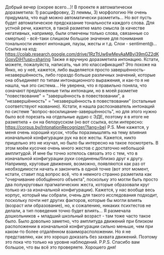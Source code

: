Добрый вечер (скорее всего...)!
В проекте я автоматически доразметила: 1) расшифровку, 2) леммы, 3) морфологию
Не очень придумала, что ещё можно автоматически разметить...
Но вот пусть будет автоматическое предсказание тональности каждого слова. Для устной речи, кажется, в такой разметке мало смысла (в качестве негативных, например, были отмечены только слова, связанные со смертью) - всё-таки слишком большое значение для понимания тональности имеют интонация, паузы, жесты и т.д.
Слои - sentiment@... 
Ссылка на код: https://colab.research.google.com/drive/1RzTtUw6wMevAaMBvj39mGZ2dKGoxvDiH?usp=sharing
Также я вручную доразметила интонацию. Кстати, можете, пожалуйста, написать, чья это классификация? Это похоже на Янко, но у неё, кажется, либо выделяется просто завершённость-незавершённость, либо гораздо больше различных значений, которые она объединяет по типам интонационного выражения, и как-то я не нашла, чья это система... Не уверена, что я правильно поняла, что означают предложенные типы интонации, но в моей разметке "повествование" = "завершённость в повествовании", а "незавершённость" = "незавершённость в повествовании" (остальные соответствуют названию). Кстати, я нашла распознаватель интонаций по системе "вопрос-восклицание-завершённость", но для этого нужно было всё порезать на отдельные аудио с ЭДЕ, поэтому я в итоге не разметила + он на белорусском (но вот ссылка, если интересно: https://corpus.by/IntonationRecognizer/?lang=be)
P.S.
Мне кажется, у меня очень хороший кусок, чтобы поразмышлять на тему влияния изначальной конфигурации рук на все жесты. Кажется, никто прицельно это не изучал, но было бы интересно на такое посмотреть. В этом моём кусочке очень много жестов с достаточно небольшой амплитудой. И мне бы точно хотелось связать это с тем, что в изначальной конфигурации руки соединены/близко друг к другу. Например, круговые движения, возможно, появляются как раз от необходимости начать и закончить в одной точке (вот этот момент, кстати, ставит под вопрос всё, что я немного странно разметила как "очерчивание обобщённого объекта", поскольку это могли быть просто два полукруговых прагматических жеста, которые образовали круг только из-за изначальной конфигурации). Кажется, у нас вообще весь корпус, который мы собрали, очень для такого исследования подходит, поскольку почти нет других факторов, которые бы могли влиять (возраст или образование), но, к сожалению, никаких психтестов не делали, а тип поведения точно будет влиять...
Я размечала дошкольников + младший школьный возраст - там тоже часто такое было. Было довольно заметно, что амплитуда движений при близком расположении в изначальной конфигурации сильно меньше, чем при каком-то более отдалённом взаиморасположении. Но я не представляю, как это хорошо доказать без захвата движений. Поэтому это пока что только на уровне наблюдений.
P.P.S.
Спасибо вам большое, что вы всё это проверяете. Хорошего дня!
